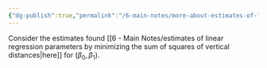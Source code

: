 ```yaml
---
{"dg-publish":true,"permalink":"/6-main-notes/more-about-estimates-of-linear-regression-parameters-by-minimizing-the-sum-of-squares/","tags":["regression","info"]}
---
```


Consider the estimates found [[6 - Main Notes/estimates of linear regression parameters by minimizing the sum of squares of vertical distances\|here]] for $(\beta_{0},\beta_{1})$.
